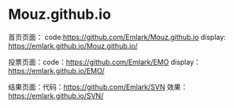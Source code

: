 # Mouz.github.io  
首页页面：
code:https://github.com/Emlark/Mouz.github.io
display: https://emlark.github.io/Mouz.github.io/


投票页面：code：https://github.com/Emlark/EMO display：https://emlark.github.io/EMO/

结果页面：代码：https://github.com/Emlark/SVN 效果：https://emlark.github.io/SVN/

